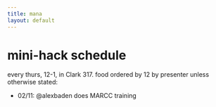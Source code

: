 ```yaml
---
title: mana
layout: default
---
```


# mini-hack schedule

every thurs, 12-1, in Clark 317.  food ordered by 12 by presenter unless otherwise stated:

- 02/11: @alexbaden does MARCC training
